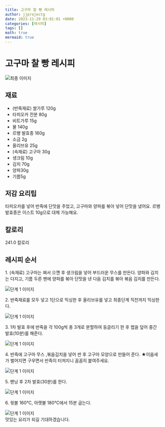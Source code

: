 ```yaml
---
title: 고구마 찰 빵 레시피
author: jjprojectg
date: 2023-11-29 03:01:01 +0000
categories: [레시피]
tags: []
math: true
mermaid: true
---
```

<meta name="og:type" content="website"/>
<meta charset="UTF-8"/>
<div class="header">
  <h1>고구마 찰 빵 레시피</h1>
</div>

<div class="container my-4">
  <div class="row">
    <div class="col-12 col-md-6">
      <div class="recipe-image">
        <img src="http://www.foodsafetykorea.go.kr/uploadimg/20210202/20210202052349_1612254229383.jpg" class="step-image" alt="최종 이미지"/>
      </div>
    </div>
    <div class="col-12 col-md-6">
      <div class="ingredients">
        <h2>재료</h2>
        <ul class="card">
          <li> (반죽재료) 쌀가루 120g </li>
          <li>  타피오카 전분 80g </li>
          <li>  비트가루 15g </li>
          <li>  물 140g </li>
          <li>  르뱅 발효종 160g </li>
          <li>  소금 2g </li>
          <li>  올리브유 25g </li>
          <li> (속재료)  고구마 30g </li>
          <li>  생크림 10g </li>
          <li>  김치 70g </li>
          <li>  양파30g  </li>
          <li>  기름5g </li>
</ul>
      </div>
    </div>
    <div class="col-12 col-md-6">
      <div class="ingredients">
        <h2>저감 요리팁</h2>
        <div class="card"> 
          <p>
            타피오카를 넣어 반죽에 단맛을 주었고, 고구마와 양파를 볶아 넣어 단맛을 냈어요.
르뱅 발효종은 이스트 10g으로 대체 가능해요.
          </p>
        </div>
      </div>
      <div class="ingredients">
        <h2>칼로리</h2>
        <div class="card"> 
          <p>
            241.0 칼로리
          </p>
        </div>
      </div>
    </div>
  </div>

  <h2 class="my-4">레시피 순서</h2>
  <div class="card recipe-card">
    <div class="card-body recipe-step">
      <p class="card-text step-description">1. (속재료) 고구마는 쪄서 으깬 후 생크림을 넣어 부드러운 무스를 만든다.
 양파와 김치는 다지고, 기름 두른 팬에 양파를 볶아 단맛을 낸 다음 김치를 볶아 볶음 김치를 만든다.</p>
      <img src="http://www.foodsafetykorea.go.kr/uploadimg/20210202/20210202052425_1612254265580.jpg" alt="단계 1 이미지" class="step-image"/>
    </div>
  </div>
  <div class="card recipe-card">
    <div class="card-body recipe-step">
      <p class="card-text step-description">2. 반죽재료를 모두 넣고 1단으로 믹싱한 후 올리브유를 넣고 최종단계 직전까지 믹싱한다.</p>
      <img src="http://www.foodsafetykorea.go.kr/uploadimg/20210202/20210202052445_1612254285163.jpg" alt="단계 1 이미지" class="step-image"/>
    </div>
  </div>
  <div class="card recipe-card">
    <div class="card-body recipe-step">
      <p class="card-text step-description">3. 1차 발효 후에 반죽을 각 100g씩 총 3개로 분할하여 둥글리기 한 후 랩을 덮어 중간발효(10분)를 해준다.</p>
      <img src="http://www.foodsafetykorea.go.kr/uploadimg/20210202/20210202052504_1612254304996.jpg" alt="단계 1 이미지" class="step-image"/>
    </div>
  </div>
  <div class="card recipe-card">
    <div class="card-body recipe-step">
      <p class="card-text step-description">4. 반죽에 고구마 무스 ,볶음김치을 넣어 싼 후 고구마 모양으로 만들어 준다.
★이음새가 벌어지면 구우면서 반죽이 터져지니 꼼꼼히 붙여주세요.</p>
      <img src="http://www.foodsafetykorea.go.kr/uploadimg/20210202/20210202052522_1612254322095.jpg" alt="단계 1 이미지" class="step-image"/>
    </div>
  </div>
  <div class="card recipe-card">
    <div class="card-body recipe-step">
      <p class="card-text step-description">5. 팬닝 후 2차 발효(30분)를 한다.</p>
      <img src="http://www.foodsafetykorea.go.kr/uploadimg/20210202/20210202052535_1612254335627.jpg" alt="단계 1 이미지" class="step-image"/>
    </div>
  </div>
  <div class="card recipe-card">
    <div class="card-body recipe-step">
      <p class="card-text step-description">6. 윗불 160℃, 아랫불 180℃에서 15분 굽는다.</p>
      <img src="http://www.foodsafetykorea.go.kr/uploadimg/20210202/20210202052549_1612254349513.jpg" alt="단계 1 이미지" class="step-image"/>
    </div>
  </div>

</div>
맛있는 요리가 되길 기대하겠습니다.
